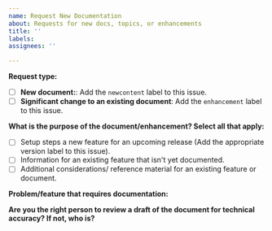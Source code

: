 ```yaml
---
name: Request New Documentation
about: Requests for new docs, topics, or enhancements
title: ''
labels:
assignees: ''

---
```


**Request type:**

- [ ] **New document:**: Add the `newcontent` label to this issue. 
- [ ] **Significant change to an existing document**: Add the `enhancement` label to this issue. 

**What is the purpose of the document/enhancement? Select all that apply:**

- [ ] Setup steps a new feature for an upcoming release (Add the appropriate version label to this issue). 
- [ ] Information for an existing feature that isn't yet documented.
- [ ] Additional considerations/ reference material for an existing feature or document.

**Problem/feature that requires documentation:**
  
**Are you the right person to review a draft of the document for technical accuracy? If not, who is?**
